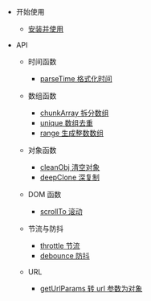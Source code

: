 - 开始使用
  - [安装并使用](install.md)
  
- API
  - 时间函数
    - [parseTime 格式化时间](date/parseTime.md)

  - 数组函数
    - [chunkArray 拆分数组](array/chunkArray.md)
    - [unique 数组去重](array/unique.md)
    - [range 生成整数数组](array/range.md)

  - 对象函数
    - [cleanObj 清空对象](object/cleanObj.md)
    - [deepClone 深复制](object/deepClone.md)

  - DOM 函数
    - [scrollTo 滚动](dom/scrollTo.md)

  - 节流与防抖
    - [throttle 节流](function/throttle.md)
    - [debounce 防抖](function/debounce.md)

  - URL
    - [getUrlParams 转 url 参数为对象](url/getUrlParams.md)
